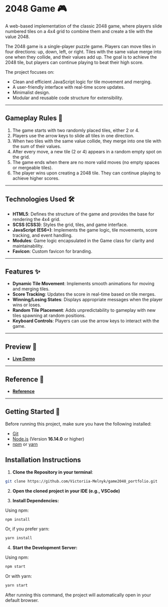 # **2048 Game 🎮**

A web-based implementation of the classic 2048 game, where players slide numbered tiles on a 4x4 grid to combine them and create a tile with the value 2048.

The 2048 game is a single-player puzzle game. Players can move tiles in four directions: up, down, left, or right. Tiles with the same value merge into one when they collide, and their values add up. The goal is to achieve the 2048 tile, but players can continue playing to beat their high score.

The project focuses on:

- Clean and efficient JavaScript logic for tile movement and merging.
- A user-friendly interface with real-time score updates.
- Minimalist design.
- Modular and reusable code structure for extensibility.

---

## **Gameplay Rules** 🎲

1. The game starts with two randomly placed tiles, either 2 or 4.
2. Players use the arrow keys to slide all tiles in one direction.
3. When two tiles with the same value collide, they merge into one tile with the sum of their values.
4. After every move, a new tile (2 or 4) appears in a random empty spot on the grid.
5. The game ends when there are no more valid moves (no empty spaces or mergeable tiles).
6. The player wins upon creating a 2048 tile. They can continue playing to achieve higher scores.

---

## **Technologies Used** 🛠️

- **HTML5**: Defines the structure of the game and provides the base for rendering the 4x4 grid.
- **SCSS (CSS3)**: Styles the grid, tiles, and game interface.
- **JavaScript (ES6+)**: Implements the game logic, tile movements, score tracking, and event handling.
- **Modules**: Game logic encapsulated in the Game class for clarity and maintainability.
- **Favicon**: Custom favicon for branding.

---

## **Features** ✨

- **Dynamic Tile Movement**: Implements smooth animations for moving and merging tiles.
- **Score Tracking**: Updates the score in real-time based on tile merges.
- **Winning/Losing States**: Displays appropriate messages when the player wins or loses.
- **Random Tile Placement**: Adds unpredictability to gameplay with new tiles spawning at random positions.
- **Keyboard Controls**: Players can use the arrow keys to interact with the game.

---

## **Preview** 🎉

- **[Live Demo](https://victoriia-melnyk.github.io/game2048_portfolio/)**

---

## **Reference** 📐

- **[Reference](https://play2048.co/)**

---

## **Getting Started** 🚀

Before running this project, make sure you have the following installed:

- [Git](https://git-scm.com/)
- [Node.js](https://nodejs.org/) (Version **16.14.0** or higher)
- [npm](https://www.npmjs.com/) or [yarn](https://yarnpkg.com/)

## **Installation Instructions**

1. **Clone the Repository in your terminal**:

```bash
git clone https://github.com/Victoriia-Melnyk/game2048_portfolio.git
```

2. **Open the cloned project in your IDE (e.g., VSCode)**

3. **Install Dependencies:**

Using npm:

```bash
npm install
```

Or, if you prefer yarn:

```bash
yarn install
```

4. **Start the Development Server:**

Using npm:

```bash
npm start
```

Or with yarn:

```bash
yarn start
```

After running this command, the project will automatically open in your default browser.
